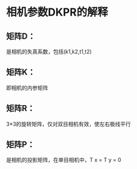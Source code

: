 # 相机参数DKPR的解释

## 矩阵D：

是相机的失真系数，包括(k1,k2,t1,t2)

## 矩阵K：

即相机的内参矩阵

## 矩阵R：

3*3的旋转矩阵，仅对双目相机有效，使左右极线平行

## 矩阵P：

是相机的投影矩阵，在单目相机中，T x = T y = 0


